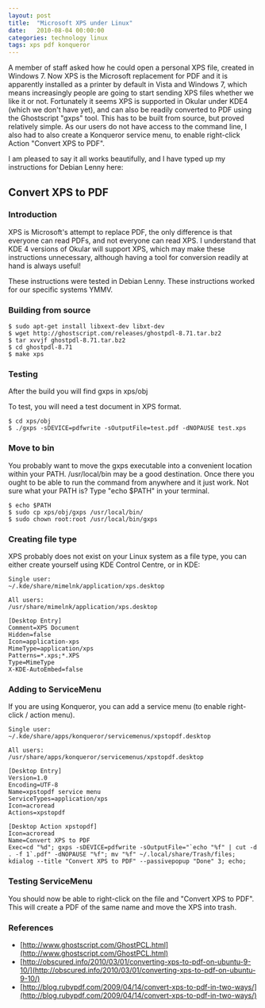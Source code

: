 ```yaml
---
layout: post
title:  "Microsoft XPS under Linux"
date:   2010-08-04 00:00:00
categories: technology linux
tags: xps pdf konqueror
---
```


A member of staff asked how he could open a personal XPS file, created in Windows 7.  Now XPS is the Microsoft replacement for PDF and it is apparently installed as a printer by default in Vista and Windows 7, which means increasingly people are going to start sending XPS files whether we like it or not.  Fortunately it seems XPS is supported in Okular under KDE4 (which we don't have yet), and can also be readily converted to PDF using the Ghostscript "gxps" tool.  This has to be built from source, but proved relatively simple.  As our users do not have access to the command line, I also had to also create a Konqueror service menu, to enable right-click Action "Convert XPS to PDF".

I am pleased to say it all works beautifully, and I have typed up my instructions for Debian Lenny here:

## Convert XPS to PDF

### Introduction

XPS is Microsoft's attempt to replace PDF, the only difference is that everyone can read PDFs, and not everyone can read XPS.  I understand that KDE 4 versions of Okular will support XPS, which may make these instructions unnecessary, although having a tool for conversion readily at hand is always useful!

These instructions were tested in Debian Lenny.  These instructions worked for our specific systems YMMV.

### Building from source

    $ sudo apt-get install libxext-dev libxt-dev
    $ wget http://ghostscript.com/releases/ghostpdl-8.71.tar.bz2
    $ tar xvvjf ghostpdl-8.71.tar.bz2
    $ cd ghostpdl-8.71
    $ make xps

### Testing

After the build you will find gxps in xps/obj

To test, you will need a test document in XPS format.

    $ cd xps/obj
    $ ./gxps -sDEVICE=pdfwrite -sOutputFile=test.pdf -dNOPAUSE test.xps

### Move to bin

You probably want to move the gxps executable into a convenient location within your PATH.  /usr/local/bin may be a good destination.  Once there you ought to be able to run the command from anywhere and it just work.  Not sure what your PATH is?  Type "echo $PATH" in your terminal.

    $ echo $PATH
    $ sudo cp xps/obj/gxps /usr/local/bin/
    $ sudo chown root:root /usr/local/bin/gxps

### Creating file type

XPS probably does not exist on your Linux system as a file type, you can either create yourself using KDE Control Centre, or in KDE:

    Single user:
    ~/.kde/share/mimelnk/application/xps.desktop

    All users:
    /usr/share/mimelnk/application/xps.desktop

    [Desktop Entry]
    Comment=XPS Document
    Hidden=false
    Icon=application-xps
    MimeType=application/xps
    Patterns=*.xps;*.XPS
    Type=MimeType
    X-KDE-AutoEmbed=false

### Adding to ServiceMenu

If you are using Konqueror, you can add a service menu (to enable right-click / action menu).

    Single user:
    ~/.kde/share/apps/konqueror/servicemenus/xpstopdf.desktop

    All users:
    /usr/share/apps/konqueror/servicemenus/xpstopdf.desktop

    [Desktop Entry]
    Version=1.0
    Encoding=UTF-8
    Name=xpstopdf service menu
    ServiceTypes=application/xps
    Icon=acroread
    Actions=xpstopdf

    [Desktop Action xpstopdf]
    Icon=acroread
    Name=Convert XPS to PDF
    Exec=cd "%d"; gxps -sDEVICE=pdfwrite -sOutputFile="`echo "%f" | cut -d . -f 1`.pdf" -dNOPAUSE "%f"; mv "%f" ~/.local/share/Trash/files; kdialog --title "Convert XPS to PDF" --passivepopup "Done" 3; echo;

### Testing ServiceMenu

You should now be able to right-click on the file and "Convert XPS to PDF".  This will create a PDF of the same name and move the XPS into trash.

### References

   * [http://www.ghostscript.com/GhostPCL.html](http://www.ghostscript.com/GhostPCL.html)
   * [http://obscured.info/2010/03/01/converting-xps-to-pdf-on-ubuntu-9-10/](http://obscured.info/2010/03/01/converting-xps-to-pdf-on-ubuntu-9-10/)
   * [http://blog.rubypdf.com/2009/04/14/convert-xps-to-pdf-in-two-ways/](http://blog.rubypdf.com/2009/04/14/convert-xps-to-pdf-in-two-ways/)
